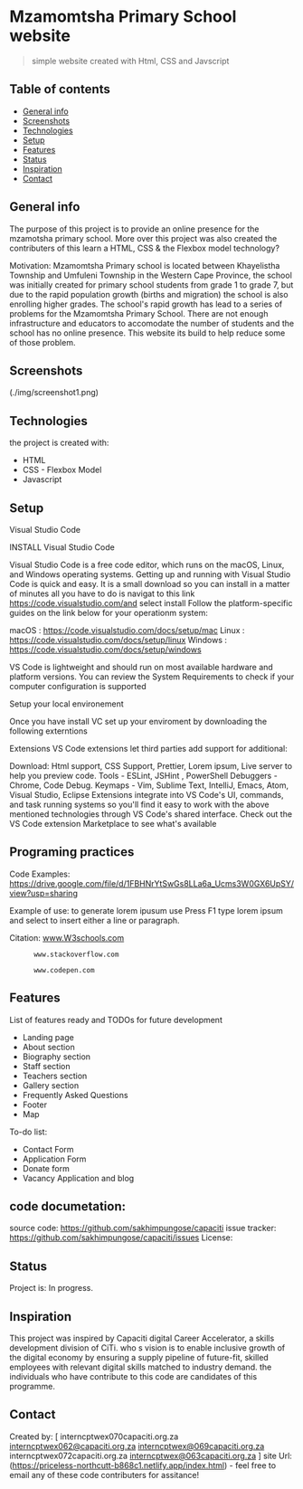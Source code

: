 # Mzamomtsha Primary School website
> simple website created with Html, CSS and Javscript

## Table of contents
* [General info](#general-info)
* [Screenshots](#screenshots)
* [Technologies](#technologies)
* [Setup](#setup)
* [Features](#features)
* [Status](#status)
* [Inspiration](#inspiration)
* [Contact](#contact)

## General info
The purpose of this project is to provide an online presence for the mzamotsha primary school.
 More over this project was also created the contributers of this learn a HTML, CSS & the Flexbox model technology? 

Motivation: Mzamomtsha Primary school is located between Khayelistha Township and Umfuleni Township in the Western Cape Province, the school was initially created for primary school students from grade 1 to grade 7, but due to the rapid population growth (births and migration) the school is also enrolling higher grades. The school's rapid growth has lead to a series of problems for the Mzamomtsha Primary School. There are not enough infrastructure and educators to accomodate the number of students and the school has no online presence. This website its build to help reduce some of those problem.


## Screenshots
(./img/screenshot1.png)

## Technologies
  the project is created with:
  
* HTML 
* CSS - Flexbox Model
* Javascript

## Setup
Visual Studio Code

INSTALL Visual Studio Code

Visual Studio Code is a free code editor, which runs on the macOS, Linux, and Windows operating systems.
Getting up and running with Visual Studio Code is quick and easy. It is a small download so you can install in a matter of minutes all you have to do is navigat to this link https://code.visualstudio.com/and select install
Follow the platform-specific guides on the link below for your operationm system:

macOS : https://code.visualstudio.com/docs/setup/mac
Linux : https://code.visualstudio.com/docs/setup/linux
Windows : https://code.visualstudio.com/docs/setup/windows

VS Code is lightweight and should run on most available hardware and platform versions. You can review the System Requirements to check if your computer configuration is supported

Setup your local environement

Once you have install VC set up your enviroment by downloading the following externtions

Extensions
VS Code extensions let third parties add support for additional:

Download: Html support, CSS Support, Prettier, Lorem ipsum, Live server to help you preview code.
Tools - ESLint, JSHint , PowerShell
Debuggers - Chrome, Code Debug.
Keymaps - Vim, Sublime Text, IntelliJ, Emacs, Atom, Visual Studio, Eclipse
Extensions integrate into VS Code's UI, commands, and task running systems so you'll find it easy to work with the above mentioned technologies through VS Code's shared interface. Check out the VS Code extension Marketplace to see what's available

## Programing practices
 Code Examples: 
https://drive.google.com/file/d/1FBHNrYtSwGs8LLa6a_Ucms3W0GX6UpSY/view?usp=sharing

Example of use: 
 to generate lorem ipusum use Press F1 type lorem ipsum and select to insert either a line or paragraph.

Citation: 
          www.W3schools.com

          www.stackoverflow.com
          
          www.codepen.com
          
## Features
List of features ready and TODOs for future development

* Landing page 
* About section
* Biography section
* Staff section
* Teachers section
* Gallery section
* Frequently Asked Questions
* Footer 
* Map

To-do list:
* Contact Form
* Application Form
* Donate form
* Vacancy Application and blog

## code documetation:
 source code: https://github.com/sakhimpungose/capaciti
 issue tracker: https://github.com/sakhimpungose/capaciti/issues
 License: 
 
## Status
Project is: In progress.

## Inspiration
This project was inspired by Capaciti digital Career Accelerator, a skills development division of CiTi. who s vision is to enable inclusive growth of the digital economy by ensuring a supply pipeline of future-fit, skilled employees with relevant digital skills matched to industry demand. the individuals who have contribute to this code are candidates of this programme.

## Contact
Created by: [
            interncptwex070capaciti.org.za
            interncptwex062@capaciti.org.za
            interncptwex@069capaciti.org.za
            interncptwex072capaciti.org.za
            interncptwex@063capaciti.org.za 
            ] 
            site Url: (https://priceless-northcutt-b868c1.netlify.app/index.html) 
            - feel free to email any of these code contributers for assitance!
